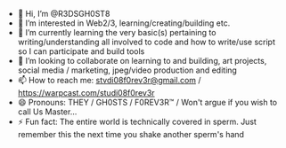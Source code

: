 - 👋 Hi, I’m @R3DSGH0ST8
- 👀 I’m interested in Web2/3, learning/creating/building etc.
- 🌱 I’m currently learning the very basic(s) pertaining to writing/understanding all involved to code and how to write/use script so I can participate and build tools
- 💞️ I’m looking to collaborate on learning to and building, art projects, social media / marketing, jpeg/video production and editing
- 📫 How to reach me: stvdi08f0rev3r@gmail.com / https://warpcast.com/studi08f0rev3r
- 😄 Pronouns: THEY / GH0STS / F0REV3R™ / Won't argue if you wish to call Us Master... 
- ⚡ Fun fact: The entire world is technically covered in sperm.  Just remember this the next time you shake another sperm's hand

<!---
R3DSGH0ST8/R3DSGH0ST8 is a ✨ special ✨ repository because its `README.md` (this file) appears on your GitHub profile.
You can click the Preview link to take a look at your changes.
--->
